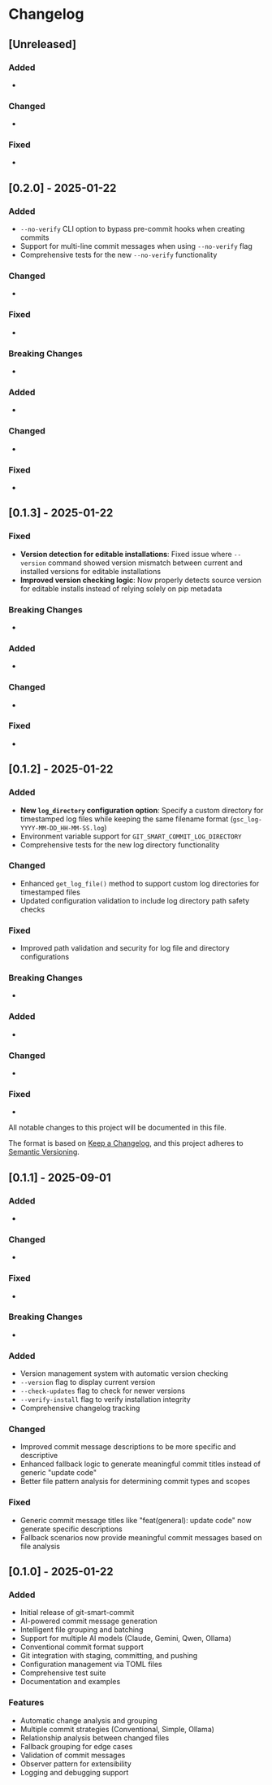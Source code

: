 # Changelog

## [Unreleased]

### Added
- 

### Changed
- 

### Fixed
- 


## [0.2.0] - 2025-01-22

### Added
- `--no-verify` CLI option to bypass pre-commit hooks when creating commits
- Support for multi-line commit messages when using `--no-verify` flag
- Comprehensive tests for the new `--no-verify` functionality

### Changed
- 

### Fixed
- 

### Breaking Changes
-

### Added
- 

### Changed
- 

### Fixed
- 


## [0.1.3] - 2025-01-22

### Fixed
- **Version detection for editable installations**: Fixed issue where `--version` command showed version mismatch between current and installed versions for editable installations
- **Improved version checking logic**: Now properly detects source version for editable installs instead of relying solely on pip metadata

### Breaking Changes
-

### Added
- 

### Changed
- 

### Fixed
- 


## [0.1.2] - 2025-01-22

### Added
- **New `log_directory` configuration option**: Specify a custom directory for timestamped log files while keeping the same filename format (`gsc_log-YYYY-MM-DD_HH-MM-SS.log`)
- Environment variable support for `GIT_SMART_COMMIT_LOG_DIRECTORY`
- Comprehensive tests for the new log directory functionality

### Changed
- Enhanced `get_log_file()` method to support custom log directories for timestamped files
- Updated configuration validation to include log directory path safety checks

### Fixed
- Improved path validation and security for log file and directory configurations

### Breaking Changes
-

### Added

-

### Changed

-

### Fixed

-

All notable changes to this project will be documented in this file.

The format is based on [Keep a Changelog](https://keepachangelog.com/en/1.0.0/),
and this project adheres to [Semantic Versioning](https://semver.org/spec/v2.0.0.html).

## [0.1.1] - 2025-09-01

### Added

-

### Changed

-

### Fixed

-

### Breaking Changes

-

### Added

- Version management system with automatic version checking
- `--version` flag to display current version
- `--check-updates` flag to check for newer versions
- `--verify-install` flag to verify installation integrity
- Comprehensive changelog tracking

### Changed

- Improved commit message descriptions to be more specific and descriptive
- Enhanced fallback logic to generate meaningful commit titles instead of generic "update code"
- Better file pattern analysis for determining commit types and scopes

### Fixed

- Generic commit message titles like "feat(general): update code" now generate specific descriptions
- Fallback scenarios now provide meaningful commit messages based on file analysis

## [0.1.0] - 2025-01-22

### Added

- Initial release of git-smart-commit
- AI-powered commit message generation
- Intelligent file grouping and batching
- Support for multiple AI models (Claude, Gemini, Qwen, Ollama)
- Conventional commit format support
- Git integration with staging, committing, and pushing
- Configuration management via TOML files
- Comprehensive test suite
- Documentation and examples

### Features

- Automatic change analysis and grouping
- Multiple commit strategies (Conventional, Simple, Ollama)
- Relationship analysis between changed files
- Fallback grouping for edge cases
- Validation of commit messages
- Observer pattern for extensibility
- Logging and debugging support
